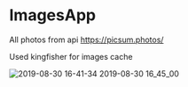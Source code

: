 # ImagesApp
All photos from api https://picsum.photos/

Used kingfisher for images cache

![2019-08-30 16-41-34 2019-08-30 16_45_00](https://user-images.githubusercontent.com/30910230/64025525-88cf9c00-cb45-11e9-8eb5-d747de6e3fe9.gif)


